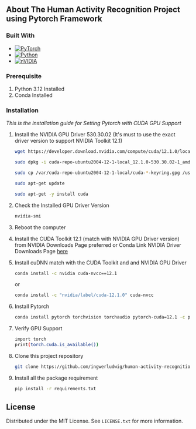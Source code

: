 <!-- ABOUT THE PROJECT -->
## About The Human Activity Recognition Project using Pytorch Framework
### Built With
* [![PyTorch][PyTorch]][PyTorch-url]
* [![Python][Python]][Python-url]
* [![nVIDIA][nVIDIA]][nVIDIA-url]


### Prerequisite
1. Python 3.12 Installed </br>
2. Conda Installed </br>

### Installation
_This is the installation guide for Setting Pytorch with CUDA GPU Support_

1. Install the NVIDIA GPU Driver 530.30.02 (It's must to use the exact driver version to support NVIDIA Toolkit 12.1)

    ```sh
    wget https://developer.download.nvidia.com/compute/cuda/12.1.0/local_installers/cuda-repo-ubuntu2004-12-1-local_12.1.0-530.30.02-1_amd64.deb
    ```
    ```sh
    sudo dpkg -i cuda-repo-ubuntu2004-12-1-local_12.1.0-530.30.02-1_amd64.deb
    ```
    ```sh
    sudo cp /var/cuda-repo-ubuntu2004-12-1-local/cuda-*-keyring.gpg /usr/share/keyrings/
    ```
    ```sh
    sudo apt-get update
    ```
    ```sh
    sudo apt-get -y install cuda
    ```
2. Check the Installed GPU Driver Version
   ```sh
   nvidia-smi
   ```
3. Reboot the computer </br>
4. Install the CUDA Toolkit 12.1 (match with NVIDIA GPU Driver version) from NVIDIA Downloads Page preferred or Conda
Link NVIDIA Driver Downloads Page <a href="https://developer.nvidia.com/cuda-12-1-0-download-archive?target_os=Linux&target_arch=x86_64&Distribution=Ubuntu&target_version=20.04">here</a></br>
5. Install cuDNN match with the CUDA Toolkit and and NVIDIA GPU Driver
    ```sh
    conda install -c nvidia cuda-nvcc==12.1
    ```
   or
    ```sh
    conda install -c "nvidia/label/cuda-12.1.0" cuda-nvcc
    ```
6. Install Pytorch
    ```sh
    conda install pytorch torchvision torchaudio pytorch-cuda=12.1 -c pytorch -c nvidia
    ```
7. Verify GPU Support
    ```sh
    import torch
    print(torch.cuda.is_available())
    ```
8. Clone this project repository
    ```sh
    git clone https://github.com/ingwerludwig/human-activity-recognition-for-procedural-activity.git
    ```
9. Install all the package requirement
    ```sh
    pip install -r requirements.txt
    ```

<!-- LICENSE -->
## License
Distributed under the MIT License. See `LICENSE.txt` for more information.


[PyTorch]: https://img.shields.io/badge/PyTorch-%23EE4C2C.svg?style=for-the-badge&logo=PyTorch&logoColor=white
[nVIDIA]: https://img.shields.io/badge/nVIDIA-%2376B900.svg?style=for-the-badge&logo=nVIDIA&logoColor=white
[Python]: https://img.shields.io/badge/python-3670A0?style=for-the-badge&logo=python&logoColor=ffdd54
[PyTorch-url]: https://pytorch.org/get-started/locally/
[nVIDIA-url]: https://www.nvidia.com/
[Python-url]: https://www.python.org